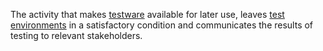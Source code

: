 The activity that makes [testware](Testware.md) available for later use, leaves [test environments](Test%20environment.md) in a satisfactory condition and communicates the results of testing to relevant stakeholders.